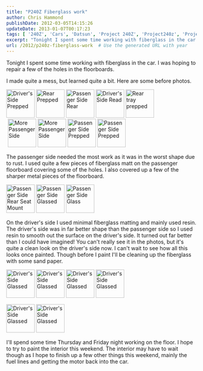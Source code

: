 ```yaml
---
title: "P240Z Fiberglass work"
author: Chris Hammond
publishDate: 2012-03-05T14:15:26
updateDate: 2013-01-07T00:17:23
tags: [ '240Z', 'Cars', 'Datsun', 'Project 240Z', 'Project240z', 'Project240Zcom' ]
excerpt: "Tonight I spent some time working with fiberglass in the car. I was hoping to repair a few of the holes in the floorboards. I made quite a mess, but learned quite a bit. Here are some before photos.           The passenger side needed the most work as it was in the worst shape due to rust. I used quite a few pieces of fiberglass matt on the passenger floorboard covering some of the holes. I also covered up a few of the sharper metal pieces of the floorboard.    On the driver's side I used minimal fiberglass matting and mainly used resin. The driver's side was in far better shape than the passenger side so I used resin to smooth out the surface on the driver's side. It turned out far better than I could have imagined! You can't really see it in the photos, but it's quite a clean look on the driver's side now. I can't wait to see how all this looks once painted. Though before I paint I'll be cleaning up the fiberglass with some sand paper.       I'll spend some time Thursday and Friday night working on the floor. I hope to try to paint the interior this weekend. The interior may have to wait though as I hope to finish up a few other things this weekend, mainly the fuel lines and getting the motor back into the..."
url: /2012/p240z-fiberglass-work  # Use the generated URL with year
---
```

<p>Tonight I spent some time working with fiberglass in the car. I was hoping to repair a few of the holes in the floorboards.</p> <p>I made quite a mess, but learned quite a bit. Here are some before photos.</p> <p><a class="image_link" id="set_thumb_link_782283845" title="Driver's Side Prepped" href="https://www.flickr.com/photos/chammond/782283845/in/set-72157594465585463/"><img height="75" alt="Driver's Side Prepped" src="https://farm2.static.flickr.com/1239/782283845_4a98080c53_s.jpg" width="75" /></a> <a class="image_link" id="set_thumb_link_782279103" title="Rear Prepped" href="https://www.flickr.com/photos/chammond/782279103/in/set-72157594465585463/"><img height="75" alt="Rear Prepped" src="https://farm2.static.flickr.com/1191/782279103_f6dc23edc9_s.jpg" width="75" /></a> <a class="image_link" id="set_thumb_link_783148832" title="Passenger Side Rear" href="https://www.flickr.com/photos/chammond/783148832/in/set-72157594465585463/"><img height="75" alt="Passenger Side Rear" src="https://farm2.static.flickr.com/1405/783148832_a6df33f0c1_s.jpg" width="75" /></a> <a class="image_link" id="set_thumb_link_782269191" title="Driver's Side Read" href="https://www.flickr.com/photos/chammond/782269191/in/set-72157594465585463/"><img height="75" alt="Driver's Side Read" src="https://farm2.static.flickr.com/1163/782269191_d6fa0b7cc4_s.jpg" width="75" /></a> <a class="image_link" id="set_thumb_link_782264087" title="Rear tray prepped" href="https://www.flickr.com/photos/chammond/782264087/in/set-72157594465585463/"><img height="75" alt="Rear tray prepped" src="https://farm2.static.flickr.com/1263/782264087_70a0e9c215_s.jpg" width="75" /></a><br /> &nbsp;<a class="image_link" id="set_thumb_link_782259683" title="More Passenger Side" href="https://www.flickr.com/photos/chammond/782259683/in/set-72157594465585463/"><img height="75" alt="More Passenger Side" src="https://farm2.static.flickr.com/1389/782259683_327fb1836a_s.jpg" width="75" /></a> <a class="image_link" id="set_thumb_link_782254643" title="More Passenger Side" href="https://www.flickr.com/photos/chammond/782254643/in/set-72157594465585463/"><img height="75" alt="More Passenger Side" src="https://farm2.static.flickr.com/1406/782254643_7c9e474a2d_s.jpg" width="75" /></a> <a class="image_link" id="set_thumb_link_783124258" title="Passenger Side Prepped" href="https://www.flickr.com/photos/chammond/783124258/in/set-72157594465585463/"><img height="75" alt="Passenger Side Prepped" src="https://farm2.static.flickr.com/1253/783124258_ae0f26041a_s.jpg" width="75" /></a> <a class="image_link" id="set_thumb_link_783119184" title="Passenger Side Prepped" href="https://www.flickr.com/photos/chammond/783119184/in/set-72157594465585463/"><img height="75" alt="Passenger Side Prepped" src="https://farm2.static.flickr.com/1345/783119184_472925df95_s.jpg" width="75" /></a></p> <p>The passenger side needed the most work as it was in the worst shape due to rust. I used quite a few pieces of fiberglass matt on the passenger floorboard covering some of the holes. I also covered up a few of the sharper metal pieces of the floorboard.</p> <p><a class="image_link" id="set_thumb_link_783197250" title="Passenger Side Rear Seat Mount" href="https://www.flickr.com/photos/chammond/783197250/in/set-72157594465585463/"><img height="75" alt="Passenger Side Rear Seat Mount" src="https://farm2.static.flickr.com/1424/783197250_28ce5b432c_s.jpg" width="75" /></a> <a class="image_link" id="set_thumb_link_782316363" title="Passenger Side Glassed" href="https://www.flickr.com/photos/chammond/782316363/in/set-72157594465585463/"><img height="75" alt="Passenger Side Glassed" src="https://farm2.static.flickr.com/1148/782316363_c4d5cd8385_s.jpg" width="75" /></a> <a class="image_link" id="set_thumb_link_782310645" title="Passenger Side Glass" href="https://www.flickr.com/photos/chammond/782310645/in/set-72157594465585463/"><img height="75" alt="Passenger Side Glass" src="https://farm2.static.flickr.com/1201/782310645_f9e7b3bdf7_s.jpg" width="75" /></a></p> <p>On the driver's side I used minimal fiberglass matting and mainly used resin. The driver's side was in far better shape than the passenger side so I used resin to smooth out the surface on the driver's side. It turned out far better than I could have imagined! You can't really see it in the photos, but it's quite a clean look on the driver's side now. I can't wait to see how all this looks once painted. Though before I paint I'll be cleaning up the fiberglass with some sand paper.</p> <p><a class="image_link" id="set_thumb_link_783180804" title="Driver's Side Glassed" href="https://www.flickr.com/photos/chammond/783180804/in/set-72157594465585463/"><img height="75" alt="Driver's Side Glassed" src="https://farm2.static.flickr.com/1257/783180804_24310b5776_s.jpg" width="75" /></a> <a class="image_link" id="set_thumb_link_782300717" title="Driver's Side Glassed" href="https://www.flickr.com/photos/chammond/782300717/in/set-72157594465585463/"><img height="75" alt="Driver's Side Glassed" src="https://farm2.static.flickr.com/1343/782300717_6712bc4068_s.jpg" width="75" /></a> <a class="image_link" id="set_thumb_link_783171108" title="Driver's Side Glassed" href="https://www.flickr.com/photos/chammond/783171108/in/set-72157594465585463/"><img height="75" alt="Driver's Side Glassed" src="https://farm2.static.flickr.com/1260/783171108_1e2817f6d2_s.jpg" width="75" /></a> <a class="image_link" id="set_thumb_link_782292067" title="Driver's Side Glassed" href="https://www.flickr.com/photos/chammond/782292067/in/set-72157594465585463/"><img height="75" alt="Driver's Side Glassed" src="https://farm2.static.flickr.com/1084/782292067_7163ecacfd_s.jpg" width="75" /></a></p> <p><a class="image_link" id="set_thumb_link_783206998" title="Driver's Side Glassed" href="https://www.flickr.com/photos/chammond/783206998/in/set-72157594465585463/"><img height="75" alt="Driver's Side Glassed" src="https://farm2.static.flickr.com/1401/783206998_46e11df849_s.jpg" width="75" /></a> <a class="image_link" id="set_thumb_link_782326631" title="Driver's Side Glassed" href="https://www.flickr.com/photos/chammond/782326631/in/set-72157594465585463/"><img height="75" alt="Driver's Side Glassed" src="https://farm2.static.flickr.com/1083/782326631_1c5ecf4a8d_s.jpg" width="75" /></a></p> <p>I'll spend some time Thursday and Friday night working on the floor. I hope to try to paint the interior this weekend. The interior may have to wait though as I hope to finish up a few other things this weekend, mainly the fuel lines and getting the motor back into the car.</p>
